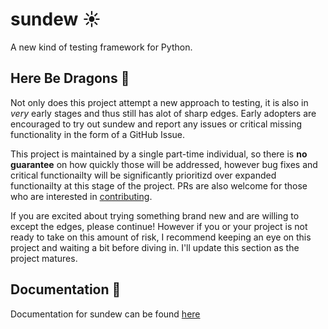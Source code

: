 # sundew ☀️
A new kind of testing framework for Python.

## Here Be Dragons 🐉
Not only does this project attempt a new approach to testing, it is also in _very_ early stages and thus still has alot of sharp edges. Early adopters are encouraged to try out sundew and report any issues or critical missing functionality in the form of a GitHub Issue. 

This project is maintained by a single part-time individual, so there is **no guarantee** on how quickly those will be addressed, however bug fixes and critical functionailty will be significantly prioritizd over expanded functionailty at this stage of the project. PRs are also welcome for those who are interested in [contributing](CONTRIBUTING.md).

If you are excited about trying something brand new and are willing to except the edges, please continue! However if you or your project is not ready to take on this amount of risk, I recommend keeping an eye on this project and waiting a bit before diving in. I'll update this section as the project matures.

## Documentation 📖
Documentation for sundew can be found [here](https://devenjarvis.github.io/sundew/)

